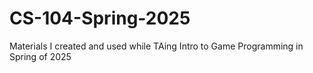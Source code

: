 # CS-104-Spring-2025
Materials I created and used while TAing Intro to Game Programming in Spring of 2025
